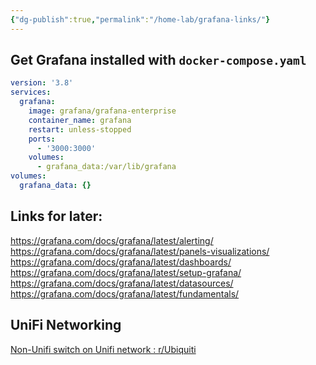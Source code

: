 ```yaml
---
{"dg-publish":true,"permalink":"/home-lab/grafana-links/"}
---
```




## Get Grafana installed with `docker-compose.yaml`


```yaml
version: '3.8'
services:
  grafana:
    image: grafana/grafana-enterprise
    container_name: grafana
    restart: unless-stopped
    ports:
      - '3000:3000'
    volumes:
      - grafana_data:/var/lib/grafana
volumes:
  grafana_data: {}
```



## Links for later:

https://grafana.com/docs/grafana/latest/alerting/
https://grafana.com/docs/grafana/latest/panels-visualizations/
https://grafana.com/docs/grafana/latest/dashboards/
https://grafana.com/docs/grafana/latest/setup-grafana/
https://grafana.com/docs/grafana/latest/datasources/
https://grafana.com/docs/grafana/latest/fundamentals/

## UniFi Networking

[Non-Unifi switch on Unifi network : r/Ubiquiti](https://www.reddit.com/r/Ubiquiti/comments/9qdo8l/nonunifi_switch_on_unifi_network/)
